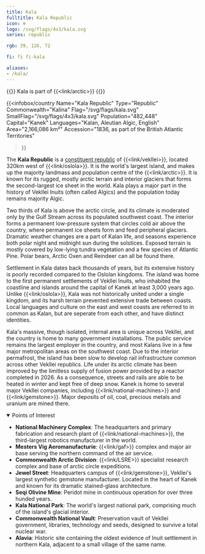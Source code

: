 ```yaml
---
title: Kala
fulltitle: Kala Republic
icon: ❄️
logo: /svg/flags/4x3/kala.svg
series: republic

rgb: 39, 126, 72

fi: fi fi-kala

aliases:
- /kala/
---
```

{{<note series>}}
 Kala is part of {{<link/arctic>}}
{{</note>}}

{{<infobox/country
	 Name="Kala Republic"
	 Type="Republic"
	 Commonwealth="Kalina"
	 Flag="/svg/flags/kala.svg"
	 SmallFlag="/svg/flags/4x3/kala.svg"
	 Population="482,448"
	 Capital="Kanek"
	 Languages="Kalan, Aleutian Algic, English"
	 Area="2,166,086 km²"
	 Accession="1836, as part of the British Atlantic Territories"
 >}}

The <span class="fi fi-kala"></span> **Kala Republic** is a [constituent republic](/republics/) of {{<link/vekllei>}}, located 320km west of {{<link/oslola>}}. It is the world's largest island, and makes up the majority landmass and population centre of the {{<link/arctic>}}. It is known for its rugged, mostly arctic terrain and interior glaciers that forms the second-largest ice sheet in the world. Kala plays a major part in the history of Vekllei Inuits (often called Algics) and the population today remains majority Algic.

Two thirds of Kala is above the arctic circle, and its climate is moderated only by the Gulf Stream across its populated southwest coast. The interior forms a permanent low-pressure system that circles cold air above the country, where permanent ice sheets form and feed peripheral glaciers. Dramatic weather changes are a part of Kalan life, and seasons experience both polar night and midnight sun during the solstices. Exposed terrain is mostly covered by low-lying tundra vegetation and a few species of Atlantic Pine. Polar bears, Arctic Oxen and Reindeer can all be found there.

Settlement in Kala dates back thousands of years, but its extensive history is poorly recorded compared to the Oslolan kingdoms. The island was home to the first permanent settlements of Vekllei Inuits, who inhabited the coastline and islands around the capital of Kanek at least 3,000 years ago. Unlike {{<link/oslola>}}, Kala was not historically united under a single kingdom, and its harsh terrain prevented extensive trade between coasts. Local languages and culture on the east and west coasts are referred to in common as Kalan, but are seperate from each other, and have distinct identities.

Kala's massive, though isolated, internal area is unique across Vekllei, and the country is home to many government installations. The public service remains the largest employer in the country, and most Kalans live in a few major metropolitan areas on the southwest coast. Due to the interior permafrost, the island has been slow to develop rail infrastructure common across other Vekllei republics. Life under its arctic climate has been improved by the limitless supply of fusion power provided by a reactor completed in 2026. As a consequence, streets and rails are able to be heated in winter and kept free of deep snow. Kanek is home to several major Vekllei companies, including {{<link/national-machines>}} and {{<link/gemstone>}}. Major deposits of oil, coal, precious metals and uranium are mined there.

<details open>
<summary>Points of Interest</summary>

* **National Machinery Complex**: The headquarters and primary fabrication and research plant of {{<link/national-machines>}}, the third-largest robotics manufacturer in the world.
* **Mesters Vig Aeromanufacturie**: {{<link/gaf>}} complex and major air base serving the northern command of the air service.
* **Commonwealth Arctic Division**: {{<link/LSRE>}} specialist research complex and base of arctic circle expeditions.
* **Jewel Street**: Headquarters campus of {{<link/gemstone>}}, Vekllei's largest synthetic gemstone manufacturer. Located in the heart of Kanek and known for its dramatic stained-glass architecture.
* **Seqi Olivine Mine**: Peridot mine in continuous operation for over three hunded years.
* **Kala National Park**: The world's largest national park, comprising much of the island's glacial interior.
* **Commonwealth National Vault**: Preservation vault of Vekllei government, libraries, technology and seeds, designed to survive a total nuclear war.
* **Alavia**: Historic site containing the oldest evidence of Inuit settlement in northern Kala, adjacent to a small village of the same name.
</details>

